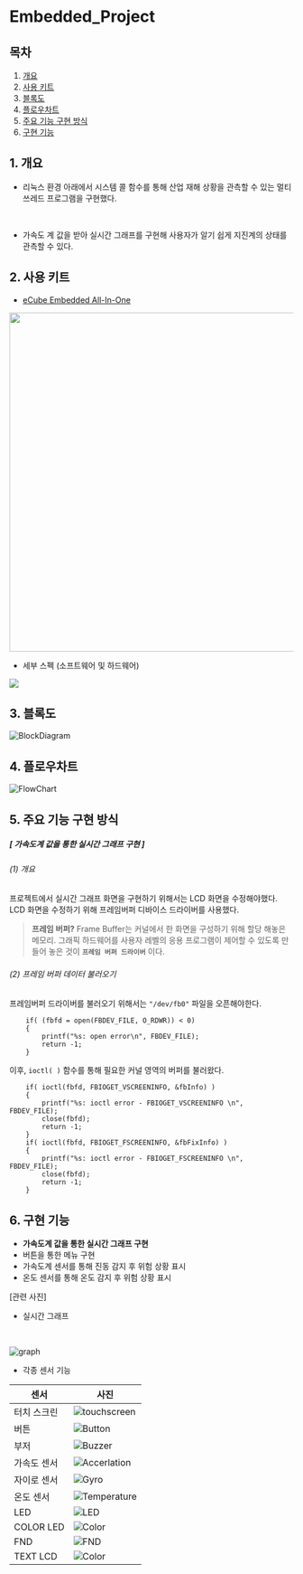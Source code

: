 # Embedded_Project

## 목차
1. [개요](#1-개요)
2. [사용 키트](#2-사용-키트)
3. [블록도](#3-블록도)
4. [플로우차트](#4-플로우차트)
5. [주요 기능 구현 방식](#5-주요-기능-구현-방식)
6. [구현 기능](#6-구현-기능)

## 1. 개요

- 리눅스 환경 아래에서 시스템 콜 함수를 통해 산업 재해 상황을 관측할 수 있는 멀티 쓰레드 프로그램을 구현했다.

</br>

- 가속도 계 값을 받아 실시간 그래프를 구현해 사용자가 알기 쉽게 지진계의 상태를 관측할 수 있다.

## 2. 사용 키트

- [eCube Embedded All-In-One](http://www.cndi.co.kr/cndi/board/bbs/board.php?bo_table=imbe&wr_id=1)

<img width = "600" src = "https://user-images.githubusercontent.com/59462895/104881492-bd473080-59a4-11eb-90b4-ed7a9bd2eee5.JPG"></img>

- 세부 스펙 (소프트웨어 및 하드웨어)

<img src = "https://user-images.githubusercontent.com/59462895/104880613-39d90f80-59a3-11eb-82b4-d1de54120500.JPG"></img>

## 3. 블록도

![BlockDiagram](./img/BlockDiagram.jpg)

## 4. 플로우차트

![FlowChart](./img/flowchart.jpg)

## 5. 주요 기능 구현 방식

##### [ **가속도계 값을 통한 실시간 그래프 구현** ]

###### (1) 개요
프로젝트에서 실시간 그래프 화면을 구현하기 위해서는 LCD 화면을 수정해야했다.
LCD 화면을 수정하기 위해 프레임버퍼 디바이스 드라이버를 사용했다.

> **프레임 버퍼?**
> Frame Buffer는 커널에서 한 화면을 구성하기 위해 할당 해놓은 메모리.
> 그래픽 하드웨어를 사용자 레벨의 응용 프로그램이 제어할 수 있도록 만들어 놓은 것이
> **`프레임 버퍼 드라이버`** 이다.

###### (2) 프레임 버퍼 데이터 불러오기

프레임버퍼 드라이버를 불러오기 위해서는 `"/dev/fb0"` 파일을 오픈해야한다.
```
	if( (fbfd = open(FBDEV_FILE, O_RDWR)) < 0)
    {
        printf("%s: open error\n", FBDEV_FILE);
        return -1;
    }
```

이후, `ioctl( )` 함수를 통해 필요한 커널 영역의 버퍼를 불러왔다.

```
    if( ioctl(fbfd, FBIOGET_VSCREENINFO, &fbInfo) )
    {
        printf("%s: ioctl error - FBIOGET_VSCREENINFO \n", FBDEV_FILE);
		close(fbfd);
        return -1;
    }
   	if( ioctl(fbfd, FBIOGET_FSCREENINFO, &fbFixInfo) )
    {
        printf("%s: ioctl error - FBIOGET_FSCREENINFO \n", FBDEV_FILE);
        close(fbfd);
        return -1;
    }
```



## 6. 구현 기능

- **가속도계 값을 통한 실시간 그래프 구현**
- 버튼을 통한 메뉴 구현
- 가속도계 센서를 통해 진동 감지 후 위험 상황 표시
- 온도 센서를 통해 온도 감지 후 위험 상황 표시

[관련 사진]

- 실시간 그래프

</br>

![graph](./img/Graph.jpg)

- 각종 센서 기능

| 센서        | 사진                                   |
| ----------- | -------------------------------------- |
| 터치 스크린 | ![touchscreen](./img/TouchScreen.jpg)  |
| 버튼        | ![Button](./img/Button.jpg)            |
| 부저        | ![Buzzer](./img/Buzzer.jpg)            |
| 가속도 센서 | ![Accerlation](./img/acceleration.jpg) |
| 자이로 센서 | ![Gyro](./img/gyro.jpg)                |
| 온도 센서   | ![Temperature](./img/temperature.jpg)  |
| LED         | ![LED](./img/led.jpg)                  |
| COLOR LED   | ![Color](./img/color.jpg)              |
| FND         | ![FND](./img/fnd.jpg)                  |
| TEXT LCD    | ![Color](./img/TextLcd.jpg)            |
